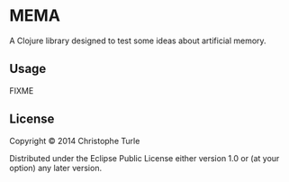 # MEMA

A Clojure library designed to test some ideas about artificial memory.

## Usage

FIXME

## License

Copyright © 2014 Christophe Turle

Distributed under the Eclipse Public License either version 1.0 or (at
your option) any later version.
